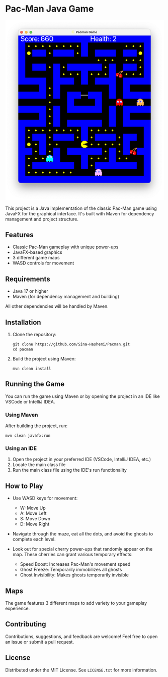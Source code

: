 # Pac-Man Java Game

![Game.png](Game.png)

This project is a Java implementation of the classic Pac-Man game using JavaFX for the graphical interface. It's built with Maven for dependency management and project structure.

## Features

- Classic Pac-Man gameplay with unique power-ups
- JavaFX-based graphics
- 3 different game maps
- WASD controls for movement

## Requirements

- Java 17 or higher
- Maven (for dependency management and building)

All other dependencies will be handled by Maven.

## Installation

1. Clone the repository:
   ```
   git clone https://github.com/Sina-Hashemi/Pacman.git
   cd pacman
   ```

2. Build the project using Maven:
   ```
   mvn clean install
   ```

## Running the Game

You can run the game using Maven or by opening the project in an IDE like VSCode or IntelliJ IDEA.

### Using Maven

After building the project, run:

```
mvn clean javafx:run
```

### Using an IDE

1. Open the project in your preferred IDE (VSCode, IntelliJ IDEA, etc.)
2. Locate the main class file
3. Run the main class file using the IDE's run functionality

## How to Play

- Use WASD keys for movement:
  - W: Move Up
  - A: Move Left
  - S: Move Down
  - D: Move Right

- Navigate through the maze, eat all the dots, and avoid the ghosts to complete each level.
- Look out for special cherry power-ups that randomly appear on the map. These cherries can grant various temporary effects:
  - Speed Boost: Increases Pac-Man's movement speed
  - Ghost Freeze: Temporarily immobilizes all ghosts
  - Ghost Invisibility: Makes ghosts temporarily invisible

## Maps

The game features 3 different maps to add variety to your gameplay experience.

## Contributing

Contributions, suggestions, and feedback are welcome! Feel free to open an issue or submit a pull request.

## License

Distributed under the MIT License. See `LICENSE.txt` for more information.